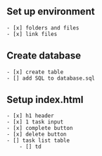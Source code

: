 ## Set up environment
    - [x] folders and files
    - [x] link files

## Create database
    - [x] create table
    - [] add SQL to database.sql

## Setup index.html
    - [x] h1 header
    - [x] 1 task input
    - [x] complete button
    - [x] delete button
    - [] task list table
        - [] td 
